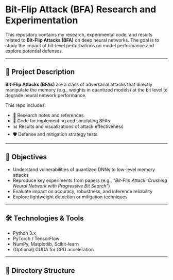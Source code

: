#  Bit-Flip Attack (BFA) Research and Experimentation

This repository contains my research, experimental code, and results related to **Bit-Flip Attacks (BFA)** on deep neural networks. The goal is to study the impact of bit-level perturbations on model performance and explore potential defenses.

---

## 📘 Project Description

**Bit-Flip Attacks (BFAs)** are a class of adversarial attacks that directly manipulate the memory (e.g., weights in quantized models) at the bit level to degrade neural network performance.

This repo includes:
- 🔬 Research notes and references
- 🧪 Code for implementing and simulating BFAs
- 📊 Results and visualizations of attack effectiveness
- 🛡️ Defense and mitigation strategy tests

---

## 🧠 Objectives

- Understand vulnerabilities of quantized DNNs to low-level memory attacks
- Reproduce key experiments from papers (e.g., *"Bit-Flip Attack: Crushing Neural Network with Progressive Bit Search"*)
- Evaluate impact on accuracy, robustness, and inference reliability
- Explore lightweight detection or mitigation techniques

---

## 🛠️ Technologies & Tools

- Python 3.x
- PyTorch / TensorFlow
- NumPy, Matplotlib, Scikit-learn
- (Optional) CUDA for GPU acceleration

---

## 📁 Directory Structure
